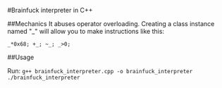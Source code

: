 #Brainfuck interpreter in C++

##Mechanics
It abuses operator overloading. Creating a class instance named "_" will allow you to make instructions like this:

`_*0x68; +_; ~_; _>0;`

##Usage

Run:
`g++ brainfuck_interpreter.cpp -o brainfuck_interpreter`
`./brainfuck_interpreter`